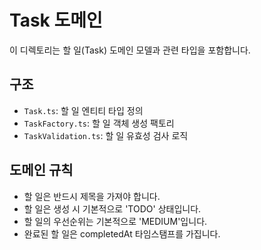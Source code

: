 # Task 도메인

이 디렉토리는 할 일(Task) 도메인 모델과 관련 타입을 포함합니다.

## 구조

- `Task.ts`: 할 일 엔티티 타입 정의
- `TaskFactory.ts`: 할 일 객체 생성 팩토리
- `TaskValidation.ts`: 할 일 유효성 검사 로직

## 도메인 규칙

- 할 일은 반드시 제목을 가져야 합니다.
- 할 일은 생성 시 기본적으로 'TODO' 상태입니다.
- 할 일의 우선순위는 기본적으로 'MEDIUM'입니다.
- 완료된 할 일은 completedAt 타임스탬프를 가집니다.

